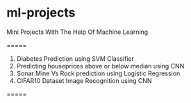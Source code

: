 # ml-projects
Mini Projects With The Help Of Machine Learning 

=====
1) Diabetes Prediction using SVM Classifier
2) Predicting houseprices above or below median using CNN
3) Sonar Mine Vs Rock prediction using Logistic Regression
4) CIFAR10 Dataset Image Recognition using CNN

=====
